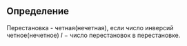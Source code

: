 ## Определение 
Перестановка - четная(нечетная), если число инверсий четное(нечетное)
$I~-$ число перестановок в перестановке. 